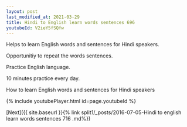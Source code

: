 ```yaml
---
layout: post
last_modified_at: 2021-03-29
title: Hindi to English learn words sentences 696 
youtubeId: V2ieY5fSQfw
---
```

 
 
Helps to learn English words and sentences for Hindi speakers.

Opportunitiy to repeat the words sentences. 

Practice English language. 
 
10 minutes practice every day. 
 
How to learn English words and sentences for Hindi speakers 
 
{% include youtubePlayer.html id=page.youtubeId %}
 
 
[Next]({{ site.baseurl }}{% link  split1/_posts/2016-07-05-Hindi to english learn words sentences 716 .md%})
 
